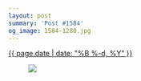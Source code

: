 ```yaml
---
layout: post
summary: 'Post #1584'
og_image: 1584-1280.jpg
---
```


<p>
 <time>
  <a href="/1584">
   {{ page.date | date: "%B %-d, %Y" }}
  </a>
 </time>
 <a href="/1584">
  <figure data-taken="1/30/2022">
   <img sizes="(min-width: 700px) 50vw, calc(100vw - 2rem)" src="{{ site.assets_url }}/1584-640.jpg" srcset="{{ site.assets_url }}/1584-320.jpg 320w, {{ site.assets_url }}/1584-640.jpg 640w, {{ site.assets_url }}/1584-960.jpg 960w, {{ site.assets_url }}/1584-1280.jpg 1280w"/>
  </figure>
 </a>
</p>
